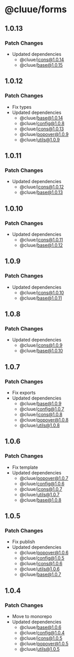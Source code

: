 # @cluue/forms

## 1.0.13

### Patch Changes

- Updated dependencies
  - @cluue/icons@1.0.14
  - @cluue/base@1.0.15

## 1.0.12

### Patch Changes

- Fix types
- Updated dependencies
  - @cluue/base@1.0.14
  - @cluue/config@1.0.8
  - @cluue/icons@1.0.13
  - @cluue/popover@1.0.9
  - @cluue/utils@1.0.9

## 1.0.11

### Patch Changes

- Updated dependencies
  - @cluue/icons@1.0.12
  - @cluue/base@1.0.13

## 1.0.10

### Patch Changes

- Updated dependencies
  - @cluue/icons@1.0.11
  - @cluue/base@1.0.12

## 1.0.9

### Patch Changes

- Updated dependencies
  - @cluue/icons@1.0.10
  - @cluue/base@1.0.11

## 1.0.8

### Patch Changes

- Updated dependencies
  - @cluue/icons@1.0.9
  - @cluue/base@1.0.10

## 1.0.7

### Patch Changes

- Fix exports
- Updated dependencies
  - @cluue/base@1.0.9
  - @cluue/config@1.0.7
  - @cluue/icons@1.0.8
  - @cluue/popover@1.0.8
  - @cluue/utils@1.0.8

## 1.0.6

### Patch Changes

- Fix template
- Updated dependencies
  - @cluue/popover@1.0.7
  - @cluue/config@1.0.6
  - @cluue/icons@1.0.7
  - @cluue/utils@1.0.7
  - @cluue/base@1.0.8

## 1.0.5

### Patch Changes

- Fix publish
- Updated dependencies
  - @cluue/popover@1.0.6
  - @cluue/config@1.0.5
  - @cluue/icons@1.0.6
  - @cluue/utils@1.0.6
  - @cluue/base@1.0.7

## 1.0.4

### Patch Changes

- Move to monorepo
- Updated dependencies
  - @cluue/base@1.0.6
  - @cluue/config@1.0.4
  - @cluue/icons@1.0.5
  - @cluue/popover@1.0.5
  - @cluue/utils@1.0.5
